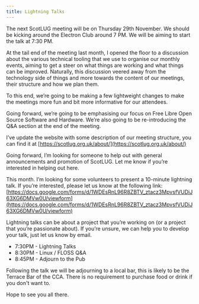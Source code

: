 ```yaml
---
title: Lightning Talks
---
```


The next ScotLUG meeting will be on Thursday 29th November. We should be kicking around the Electron Club around 7 PM. We will be aiming to start the talk at 7:30 PM.

At the tail end of the meeting last month, I opened the floor to a discussion about the various technical tooling that we use to organise our monthly events, aiming to get a steer on what things are working and what things can be improved. Naturally, this discussion veered away from the technology side of things and more towards the content of our meetings, their structure and how we plan them.

To this end, we’re going to be making a few lightweight changes to make the meetings more fun and bit more informative for our attendees.

Going forward, we’re going to be emphasising our focus on Free Libre Open Source Software and Hardware. We’re also going to be re-introducing the Q&A section at the end of the meeting.

I’ve update the website with some description of our meeting structure, you can find it at [https://scotlug.org.uk/about/](https://scotlug.org.uk/about/)

Going forward, I’m looking for someone to help out with general announcements and promotion of ScotLUG. Let me know if you’re interested in helping out here.

This month. I’m looking for some volunteers to present a 10-minute lightning talk. If you’re interested, please let us know at the following link: [https://docs.google.com/forms/d/1WDEsRnL96R8ZBTV_ztacz3MpvsfVUDiJ63XG6DMVw0U/viewform](https://docs.google.com/forms/d/1WDEsRnL96R8ZBTV_ztacz3MpvsfVUDiJ63XG6DMVw0U/viewform)

Lightning talks can be about a project that you’re working on (or a project that you’re passionate about). If you’re unsure, we can help you to develop your talk, just let us know by email.

 * 7:30PM - Lightning Talks
 * 8:30PM - Linux / FLOSS Q&A
 * 8:45PM - Adjourn to the Pub

Following the talk we will be adjourning to a local bar, this is likely to be the Terrace Bar of the CCA. There is no requirement to purchase food or drink if you don't want to.

Hope to see you all there.
